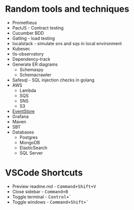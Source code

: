 # Random tools and techniques #

* Prometheus
* PactJS - Contract testing
* Cucumber BDD
* Gatling - load testing
* localstack - simulate sns and sqs in local environment
* Kubesec
* tls-observatory
* Dependency-track
* Generate ER diagrams
    * Schemaspy
    * Schemacrawler
* Safesql - SQL injection checks in golang
* AWS
    * Lambda
    * SQS
    * SNS
    * S3
* [EventStore](https://eventstore.com/)
* Grafana
* Maven
* SBT
* Databases
    * Postgres
    * MongoDB
    * ElasticSearch
    * SQL Server

# VSCode Shortcuts #
* Preview readme.md - <kbd>Command+Shift+V</kbd>
* Close sidebar - <kbd>Command+B</kbd>
* Toggle terminal - <kbd>Control+`</kbd>
* Toggle windows - <kbd>Command+Shift+`</kbd>
